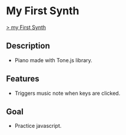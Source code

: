 # My First Synth
 [> my First Synth](https://timcharlier6.github.io/my-first-synth.github.io/)
 
## Description

* Piano made with Tone.js library.

## Features

* Triggers music note when keys are clicked.

## Goal

* Practice javascript.